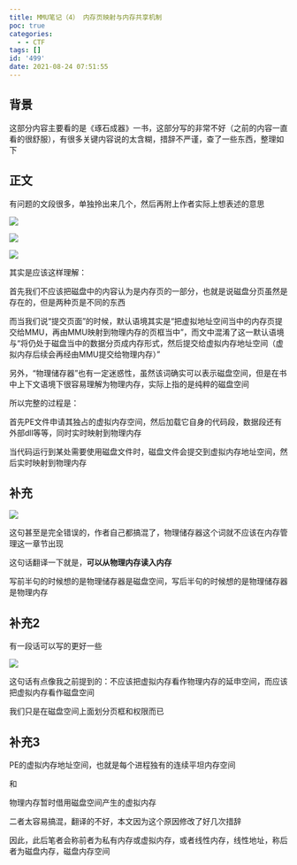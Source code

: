 ```yaml
---
title: MMU笔记（4） 内存页映射与内存共享机制
poc: true
categories:
  - - CTF
tags: []
id: '499'
date: 2021-08-24 07:51:55
---
```


## 背景

这部分内容主要看的是《琢石成器》一书，这部分写的非常不好（之前的内容一直看的很舒服），有很多关键内容说的太含糊，措辞不严谨，查了一些东西，整理如下

## 正文

有问题的文段很多，单独拎出来几个，然后再附上作者实际上想表述的意思

![](https://raw.githubusercontent.com/Valkierja/ALLPIC/main/img/202303172117030.png)

![](https://raw.githubusercontent.com/Valkierja/ALLPIC/main/img/202303172116497.png)

![](https://raw.githubusercontent.com/Valkierja/ALLPIC/main/img/202303181050453.png)

其实是应该这样理解：

首先我们不应该把磁盘中的内容认为是内存页的一部分，也就是说磁盘分页虽然是存在的，但是两种页是不同的东西

而当我们说“提交页面”的时候，默认语境其实是“把虚拟地址空间当中的内存页提交给MMU，再由MMU映射到物理内存的页框当中”，而文中混淆了这一默认语境与“将仍处于磁盘当中的数据分页成内存形式，然后提交给虚拟内存地址空间（虚拟内存后续会再经由MMU提交给物理内存）”

另外，“物理储存器”也有一定迷惑性，虽然该词确实可以表示磁盘空间，但是在书中上下文语境下很容易理解为物理内存，实际上指的是纯粹的磁盘空间

所以完整的过程是：

首先PE文件申请其独占的虚拟内存空间，然后加载它自身的代码段，数据段还有外部dll等等，同时实时映射到物理内存

当代码运行到某处需要使用磁盘文件时，磁盘文件会提交到虚拟内存地址空间，然后实时映射到物理内存

## 补充

![](https://raw.githubusercontent.com/Valkierja/ALLPIC/main/img/202303172117489.png)

这句甚至是完全错误的，作者自己都搞混了，物理储存器这个词就不应该在内存管理这一章节出现

这句话翻译一下就是，**可以从物理内存读入内存**

写前半句的时候想的是物理储存器是磁盘空间，写后半句的时候想的是物理储存器是物理内存

## 补充2

有一段话可以写的更好一些

![](https://raw.githubusercontent.com/Valkierja/ALLPIC/main/img/202303172117208.png)

这句话有点像我之前提到的：不应该把虚拟内存看作物理内存的延申空间，而应该把虚拟内存看作磁盘空间

我们只是在磁盘空间上面划分页框和权限而已

## 补充3

PE的虚拟内存地址空间，也就是每个进程独有的连续平坦内存空间

和

物理内存暂时借用磁盘空间产生的虚拟内存

二者太容易搞混，翻译的不好，本文因为这个原因修改了好几次措辞

因此，此后笔者会称前者为私有内存或虚拟内存，或者线性内存，线性地址，称后者为磁盘内存，磁盘内存空间